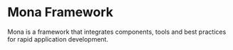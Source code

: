 Mona Framework
==============

Mona is a framework that integrates components, tools and best practices for rapid application development.